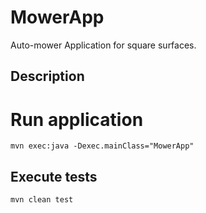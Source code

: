 # MowerApp
Auto-mower Application for square surfaces.

## Description


# Run application
 `mvn exec:java -Dexec.mainClass="MowerApp"`  

## Execute tests
`mvn clean test`
